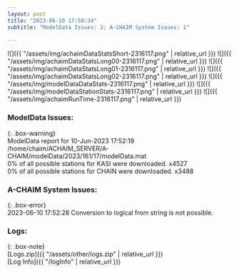 ```yaml
---
layout: post
title: "2023-06-10 17:50:34"
subtitle: "ModelData Issues: 2; A-CHAIM System Issues: 1"

---
```


![]({{ "/assets/img/achaimDataStatsShort-2316117.png" | relative_url }})
![]({{ "/assets/img/achaimDataStatsLong00-2316117.png" | relative_url }})
![]({{ "/assets/img/achaimDataStatsLong01-2316117.png" | relative_url }})
![]({{ "/assets/img/achaimDataStatsLong02-2316117.png" | relative_url }})
![]({{ "/assets/img/modelDataDataStats-2316117.png" | relative_url }})
![]({{ "/assets/img/modelDataStationStats-2316117.png" | relative_url }})
![]({{ "/assets/img/achaimRunTime-2316117.png" | relative_url }})


### ModelData Issues:  
  
{: .box-warning}  
 ModelData report for 10-Jun-2023 17:52:19   
 /home/chaim/ACHAIM_SERVER/A-CHAIM/modelData/2023/161/17/modelData.mat   
 0% of all possible stations for KASI were downloaded. x4527   
 0% of all possible stations for CHAIN were downloaded. x3488   
  
### A-CHAIM System Issues:  
  
{: .box-error}  
2023-06-10 17:52:28 Conversion to logical from string is not possible.  

### Logs:  
  
{: .box-note}  
[Logs.zip]({{ "/assets/other/logs.zip" | relative_url }})  
[Log Info]({{ "/logInfo" | relative_url }})  
